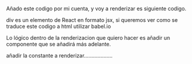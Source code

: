 Añado este codigo por mi cuenta, y voy a renderizar es siguiente codigo.

div es un elemento de React en formato jsx, si queremos ver como se traduce este codigo a html utilizar babel.io

Lo lógico dentro de la renderizacion que quiero hacer es añadir un componente que se añadirá más adelante.


añadir la constante a renderizar...................
